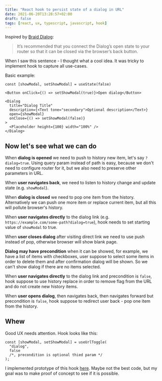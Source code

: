 ```yaml
---
title: "React hook to persist state of a dialog in URL"
date: 2021-06-20T13:28:57+02:00
draft: false
tags: [react, ux, typescript, javascript, hook]
---
```


Inspired by [Braid Dialog](https://seek-oss.github.io/braid-design-system/components/Dialog#development-considerations):

> It’s recommended that you connect the Dialog’s open state to your router so that it can be closed via the browser’s back button.



When I saw this sentence - I thought what a cool idea. It was tricky to implement hook to capture all use-cases.

Basic example:

```tsx
const [showModal, setShowModal] = useState(false)

<Button onClick={() => setShowModal(true)}>Open dialog</Button>

<Dialog
  title="Dialog Title"
  description={<Text tone="secondary">Optional description</Text>}
  open={showModal}
  onClose={() => setShowModal(false)}
>
  <Placeholder height={100} width="100%" />
</Dialog>
```

## Now let's see what we can do

When **dialog is opened** we need to push to history new item, let's say `?dialog=true`. Using query param instead of path is easy, because we don't need to configure router for it, but we also need to preserve other parameters in URL.

When **user navigates back**, we need to listen to history change and update state (e.g. `showModal`).

When **dialog is closed** we need to pop one item from the history. Alternatively we can push one more item or replace current item, but all this will pollute browser's history.

When **user navigates directly** to the dialog link (e.g. `https://example.com/some-path?dialog=true`), hook needs to set starting value of `showModal` to true.

When **user closes dialog** after visiting direct link we need to use push instead of pop, otherwise browser will show blank page.

**Dialog may have precondition** when it can be showed, for example, we have a list of items with checkboxes, user suppose to select some items in order to delete them and after confirmation dialog will be shown. So we can't show dialog if there are no items selected.

When **user navigates directly** to the dialog link and precondition is `false`, hook suppose to use history replace in order to remove flag from the URL and do not create new history items.

When **user opens dialog**, then navigates back, then navigates forward but precondition is `false`, hook suppose to redirect user back - pop one item from the history.

## Whew

Good UX needs attention. Hook looks like this:

```tsx
const [showModal, setShowModal] = useUrlToggle(
  "dialog",
  false
  /*, precondition is optional thied param */
);
```

I implemented prototype of this hook [here](https://github.com/stereobooster/useful-react-snippets/blob/main/useUrlToggle/useUrlToggle.ts). Maybe not the best code, but my goal was to make proof of concept to see if it is possible.
